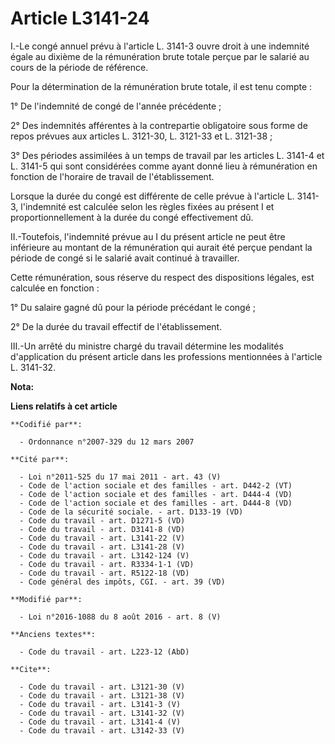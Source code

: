 # Article L3141-24

I.-Le congé annuel prévu à l'article L. 3141-3 ouvre droit à une indemnité égale au dixième de la rémunération brute totale
perçue par le salarié au cours de la période de référence. 

Pour la détermination de la rémunération brute totale, il est tenu compte : 

1° De l'indemnité de congé de l'année précédente ; 

2° Des indemnités afférentes à la contrepartie obligatoire sous forme de repos prévues aux articles L. 3121-30, L. 3121-33 et
L. 3121-38 ; 

3° Des périodes assimilées à un temps de travail par les articles L. 3141-4 et L. 3141-5 qui sont considérées comme ayant
donné lieu à rémunération en fonction de l'horaire de travail de l'établissement. 

Lorsque la durée du congé est différente de celle prévue à l'article L. 3141-3, l'indemnité est calculée selon les règles
fixées au présent I et proportionnellement à la durée du congé effectivement dû. 

II.-Toutefois, l'indemnité prévue au I du présent article ne peut être inférieure au montant de la rémunération qui aurait
été perçue pendant la période de congé si le salarié avait continué à travailler. 

Cette rémunération, sous réserve du respect des dispositions légales, est calculée en fonction : 

1° Du salaire gagné dû pour la période précédant le congé ; 

2° De la durée du travail effectif de l'établissement. 

III.-Un arrêté du ministre chargé du travail détermine les modalités d'application du présent article dans les professions
mentionnées à l'article L. 3141-32.

**Nota:**



**Liens relatifs à cet article**

	**Codifié par**:

	  - Ordonnance n°2007-329 du 12 mars 2007

	**Cité par**:

	  - Loi n°2011-525 du 17 mai 2011 - art. 43 (V)
	  - Code de l'action sociale et des familles - art. D442-2 (VT)
	  - Code de l'action sociale et des familles - art. D444-4 (VD)
	  - Code de l'action sociale et des familles - art. D444-8 (VD)
	  - Code de la sécurité sociale. - art. D133-19 (VD)
	  - Code du travail - art. D1271-5 (VD)
	  - Code du travail - art. D3141-8 (VD)
	  - Code du travail - art. L3141-22 (V)
	  - Code du travail - art. L3141-28 (V)
	  - Code du travail - art. L3142-124 (V)
	  - Code du travail - art. R3334-1-1 (VD)
	  - Code du travail - art. R5122-18 (VD)
	  - Code général des impôts, CGI. - art. 39 (VD)

	**Modifié par**:

	  - Loi n°2016-1088 du 8 août 2016 - art. 8 (V)

	**Anciens textes**:

	  - Code du travail - art. L223-12 (AbD)

	**Cite**:

	  - Code du travail - art. L3121-30 (V)
	  - Code du travail - art. L3121-38 (V)
	  - Code du travail - art. L3141-3 (V)
	  - Code du travail - art. L3141-32 (V)
	  - Code du travail - art. L3141-4 (V)
	  - Code du travail - art. L3142-33 (V)

